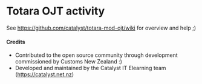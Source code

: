 # Totara OJT activity

See https://github.com/catalyst/totara-mod-ojt/wiki for overview and help ;)

#### Credits
* Contributed to the open source community through development commissioned by Customs New Zealand :)
* Developed and maintained by the Catalyst IT Elearning team (https://catalyst.net.nz)
